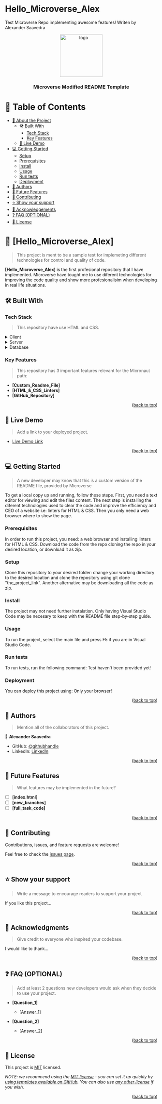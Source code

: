 # Hello_Microverse_Alex
Test Microverse Repo implementing awesome features! Writen by Alexander Saavedra

<a name="readme-top"></a>

<!--
HOW TO USE:
This is an example of how you may give instructions on setting up your project locally.

Modify this file to match your project and remove sections that don't apply.

REQUIRED SECTIONS:
- Table of Contents
- About the Project
  - Built With
  - Live Demo
- Getting Started
- Authors
- Future Features
- Contributing
- Show your support
- Acknowledgements
- License

OPTIONAL SECTIONS:
- FAQ

After you're finished please remove all the comments and instructions!
-->

<div align="center">
  <!-- You are encouraged to replace this logo with your own! Otherwise you can also remove it. -->
  <img src="Test_logo.png" alt="logo" width="140"  height="auto" />
  <br/>

  <h3><b>Microverse Modified README Template</b></h3>

</div>

<!-- TABLE OF CONTENTS -->

# 📗 Table of Contents

- [📖 About the Project](#about-project)
  - [🛠 Built With](#built-with)
    - [Tech Stack](#tech-stack)
    - [Key Features](#key-features)
  - [🚀 Live Demo](#live-demo)
- [💻 Getting Started](#getting-started)
  - [Setup](#setup)
  - [Prerequisites](#prerequisites)
  - [Install](#install)
  - [Usage](#usage)
  - [Run tests](#run-tests)
  - [Deployment](#deployment)
- [👥 Authors](#authors)
- [🔭 Future Features](#future-features)
- [🤝 Contributing](#contributing)
- [⭐️ Show your support](#support)
- [🙏 Acknowledgements](#acknowledgements)
- [❓ FAQ (OPTIONAL)](#faq)
- [📝 License](#license)

<!-- PROJECT DESCRIPTION -->

# 📖 [Hello_Microverse_Alex] <a name="about-project"></a>

> This project is ment to be a sample test for implemeting different technologies for control and quality of code.

**[Hello_Microverse_Alex]** is the first profesional repository that I have implemented. Microverse have tought me to use diferent technologies for improving the code quality and show more profesionalisim when developing in real life situations.

## 🛠 Built With <a name="built-with"></a>

### Tech Stack <a name="tech-stack"></a>

> This repository have use HTML and CSS.

<details>
  <summary>Client</summary>
  <ul>
    <li><a href="https://reactjs.org/">React.js</a></li>
  </ul>
</details>

<details>
  <summary>Server</summary>
  <ul>
    <li><a href="https://expressjs.com/">Express.js</a></li>
  </ul>
</details>

<details>
<summary>Database</summary>
  <ul>
    <li><a href="https://www.postgresql.org/">PostgreSQL</a></li>
  </ul>
</details>

<!-- Features -->

### Key Features <a name="key-features"></a>

> This repository has 3 important features relevant for the Micronaut path:

- **[Custom_Readme_File]**
- **[HTML_&_CSS_Linters]**
- **[GitHub_Repository]**

<p align="right">(<a href="#readme-top">back to top</a>)</p>

<!-- LIVE DEMO -->

## 🚀 Live Demo <a name="live-demo"></a>

> Add a link to your deployed project.

- [Live Demo Link](https://google.com)

<p align="right">(<a href="#readme-top">back to top</a>)</p>

<!-- GETTING STARTED -->

## 💻 Getting Started <a name="getting-started"></a>

> A new developer may know that this is a custom version of the README file, provided by Microverse

To get a local copy up and running, follow these steps. First, you need a text editor for viewing and edit the files content. The next step is installing the diferent technologies used to clear the code and improve the efficiency and CEO of a website i.e: linters for HTML & CSS. Then you only need a web browser where to show the page.

### Prerequisites

In order to run this project, you need: a web browser and installing linters for HTML & CSS.
Download the code from the repo cloning the repo in your desired location, or download it as zip.

<!--
Example command:

```sh
 gem install rails
```
 -->

### Setup

Clone this repository to your desired folder: change your working directory to the desired location and clone the repository using git clone "the_project_link". Another alternative may be downloading all the code as zip.

<!--
Example commands:

```sh
  cd my-folder
  git clone git@github.com:myaccount/my-project.git
```
--->

### Install

The project may not need further instalation. Only having Visual Studio Code may be necesary to keep with the README file step-by-step guide.

<!--
Example command:

```sh
  cd my-project
  gem install
```
--->

### Usage

To run the project, select the main file and press F5 if you are in Visual Studio Code.

<!--
Example command:

```sh
  rails server
```
--->

### Run tests

To run tests, run the following command: Test haven't been provided yet!

<!--
Example command:

```sh
  bin/rails test test/models/article_test.rb
```
--->

### Deployment

You can deploy this project using: Only your browser!

<!--
Example:

```sh

```
 -->

<p align="right">(<a href="#readme-top">back to top</a>)</p>

<!-- AUTHORS -->

## 👥 Authors <a name="authors"></a>

> Mention all of the collaborators of this project.

👤 **Alexander Saavedra**

- GitHub: [@githubhandle](https://github.com/alexansaa)
- LinkedIn: [LinkedIn](https://www.linkedin.com/in/alexander-saavedra-2803b1b6/)

<p align="right">(<a href="#readme-top">back to top</a>)</p>

<!-- FUTURE FEATURES -->

## 🔭 Future Features <a name="future-features"></a>

> What features may be implemented in the future?

- [ ] **[index.html]**
- [ ] **[new_branches]**
- [ ] **[full_task_code]**

<p align="right">(<a href="#readme-top">back to top</a>)</p>

<!-- CONTRIBUTING -->

## 🤝 Contributing <a name="contributing"></a>

Contributions, issues, and feature requests are welcome!

Feel free to check the [issues page](../../issues/).

<p align="right">(<a href="#readme-top">back to top</a>)</p>

<!-- SUPPORT -->

## ⭐️ Show your support <a name="support"></a>

> Write a message to encourage readers to support your project

If you like this project...

<p align="right">(<a href="#readme-top">back to top</a>)</p>

<!-- ACKNOWLEDGEMENTS -->

## 🙏 Acknowledgments <a name="acknowledgements"></a>

> Give credit to everyone who inspired your codebase.

I would like to thank...

<p align="right">(<a href="#readme-top">back to top</a>)</p>

<!-- FAQ (optional) -->

## ❓ FAQ (OPTIONAL) <a name="faq"></a>

> Add at least 2 questions new developers would ask when they decide to use your project.

- **[Question_1]**

  - [Answer_1]

- **[Question_2]**

  - [Answer_2]

<p align="right">(<a href="#readme-top">back to top</a>)</p>

<!-- LICENSE -->

## 📝 License <a name="license"></a>

This project is [MIT](./LICENSE) licensed.

_NOTE: we recommend using the [MIT license](https://choosealicense.com/licenses/mit/) - you can set it up quickly by [using templates available on GitHub](https://docs.github.com/en/communities/setting-up-your-project-for-healthy-contributions/adding-a-license-to-a-repository). You can also use [any other license](https://choosealicense.com/licenses/) if you wish._

<p align="right">(<a href="#readme-top">back to top</a>)</p>

